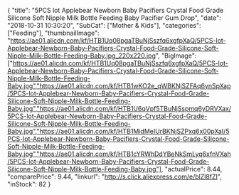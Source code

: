 {
	"title": "5PCS lot Applebear Newborn Baby Pacifiers Crystal Food Grade Silicone Soft Nipple Milk Bottle Feeding Baby Pacifier Gum Drop",
	"date": "2018-10-31 10:30:20",
	"SubCat": ["Mother & Kids"],
	"categories": ["Feeding"],
	"thumbnailImage": "https://ae01.alicdn.com/kf/HTB1Uq08pgaTBuNjSszfq6xgfpXaQ/5PCS-lot-Applebear-Newborn-Baby-Pacifiers-Crystal-Food-Grade-Silicone-Soft-Nipple-Milk-Bottle-Feeding-Baby.jpg_220x220.jpg",
	"BigImage": ["https://ae01.alicdn.com/kf/HTB1Uq08pgaTBuNjSszfq6xgfpXaQ/5PCS-lot-Applebear-Newborn-Baby-Pacifiers-Crystal-Food-Grade-Silicone-Soft-Nipple-Milk-Bottle-Feeding-Baby.jpg","https://ae01.alicdn.com/kf/HTB1wKO2e_qWBKNjSZFAq6ynSpXap/5PCS-lot-Applebear-Newborn-Baby-Pacifiers-Crystal-Food-Grade-Silicone-Soft-Nipple-Milk-Bottle-Feeding-Baby.jpg","https://ae01.alicdn.com/kf/HTB1U6qVpf5TBuNjSspmq6yDRVXax/5PCS-lot-Applebear-Newborn-Baby-Pacifiers-Crystal-Food-Grade-Silicone-Soft-Nipple-Milk-Bottle-Feeding-Baby.jpg","https://ae01.alicdn.com/kf/HTB1MidMeIUrBKNjSZPxq6x00pXaI/5PCS-lot-Applebear-Newborn-Baby-Pacifiers-Crystal-Food-Grade-Silicone-Soft-Nipple-Milk-Bottle-Feeding-Baby.jpg","https://ae01.alicdn.com/kf/HTB1cYRWhDdYBeNkSmLyq6xfnVXah/5PCS-lot-Applebear-Newborn-Baby-Pacifiers-Crystal-Food-Grade-Silicone-Soft-Nipple-Milk-Bottle-Feeding-Baby.jpg"],
	"actualPrice": 8.44,
	"comparePrice": 9.44,
	"linkurl": "http://s.click.aliexpress.com/e/blZl8fZI",
	"inStock": 82
}
